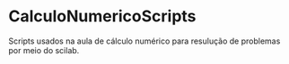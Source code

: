 # CalculoNumericoScripts

Scripts usados na aula de cálculo numérico para resulução de problemas por meio do scilab.
